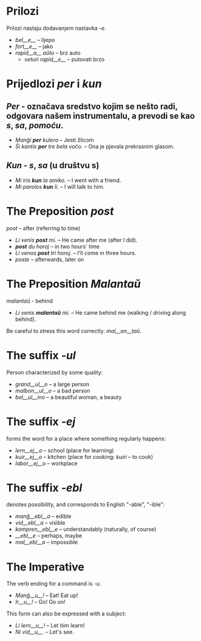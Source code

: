 # Prilozi

Prilozi nastaju dodavanjem nastavka *-e*.

- *bel__e__*   – lijepo
- *fort__e__*  – jako
- *rapid__a__ aŭto*   – brz auto
	- *veturi rapid__e__*   – putovati brzo


# Prijedlozi *per* i *kun*

## *Per* - označava sredstvo kojim se nešto radi, odgovara našem instrumentalu, a prevodi se kao _s_, _sa_, _pomoću_.

- *Manĝi __per__ kulero* – Jesti žlicom
- *Ŝi kantis __per__ tre bela voĉo.* – Ona je pjevala prekrasnim glasom.
 
## *Kun* - _s_, _sa_ (u društvu s)

- *Mi iris __kun__ la amiko.*    – I went with a friend.
- *Mi parolos __kun__ li.*       – I will talk to him.



# The Preposition *post*

*post* – after (referring to time)

- *Li venis __post__ mi.*   – He came after me (after I did).
- *__post__ du horoj* – in two hours' time
- *Li venos __post__ tri horoj.* – I'll come in three hours.
- *poste* – afterwards, later on


# The Preposition *Malantaŭ*

*malantaŭ* - behind

- *Li venis __malantaŭ__ mi.* – He came behind me (walking / driving along behind).

Be careful to stress this word correctly: *mal__an__taŭ*.
 
# The suffix *-ul*

Person characterized by some quality:

- *grand__ul__o*  – a large person
- *malbon__ul__o* – a bad person
- *bel__ul__ino*  – a beautiful woman, a beauty

 

# The suffix *-ej*

forms the word for a place where something regularly happens:

- *lern__ej__o*  – school (place for learning)
- *kuir__ej__o*  – kitchen (place for cooking: *kuiri* – to cook)
- *labor__ej__o* – workplace
 

# The suffix *-ebl*

denotes possibility, and corresponds to English "-able", "-ible":

- *manĝ__ebl__a* – edible
- *vid__ebl__a* – visible
- *kompren__ebl__e* – understandably (naturally, of course)
- *__ebl__e* – perhaps, maybe
- *mal__ebl__a* – impossible


# The Imperative

The verb ending for a command is *-u*.

- *Manĝ__u__!*   – Eat! Eat up!
- *Ir__u__!*   – Go! Go on!

This form can also be expressed with a subject:

- *Li lern__u__!* – Let him learn!
- *Ni vid__u__.*  – Let's see.
 
